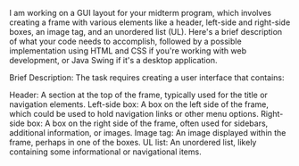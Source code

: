 I am working on a GUI layout for your midterm program, which involves creating a frame with various elements like a header, left-side and right-side boxes, an image tag, and an unordered list (UL). Here's a brief description of what your code needs to accomplish, followed by a possible implementation using HTML and CSS if you're working with web development, or Java Swing if it's a desktop application.

Brief Description:
The task requires creating a user interface that contains:

Header: A section at the top of the frame, typically used for the title or navigation elements.
Left-side box: A box on the left side of the frame, which could be used to hold navigation links or other menu options.
Right-side box: A box on the right side of the frame, often used for sidebars, additional information, or images.
Image tag: An image displayed within the frame, perhaps in one of the boxes.
UL list: An unordered list, likely containing some informational or navigational items.

